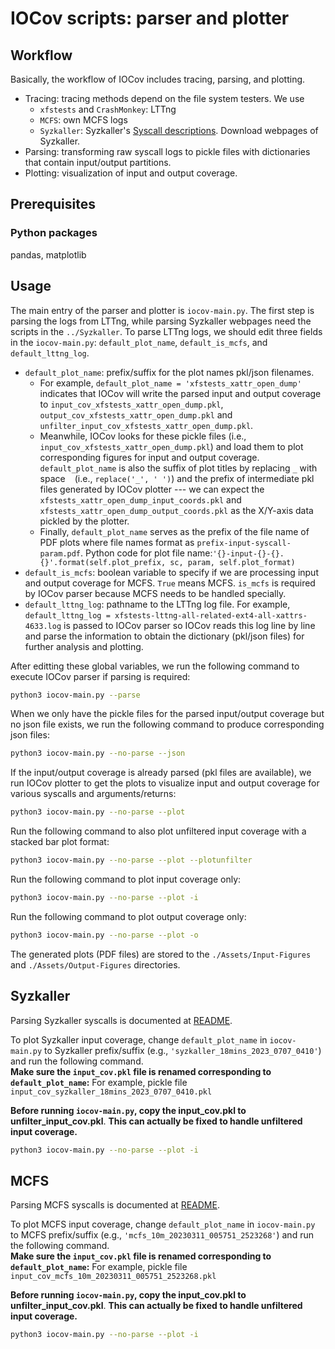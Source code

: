 # IOCov scripts: parser and plotter

## Workflow

Basically, the workflow of IOCov includes tracing, parsing, and plotting.

- Tracing: tracing methods depend on the file system testers.  We use 
    - `xfstests` and `CrashMonkey`: LTTng
    - `MCFS`: own MCFS logs 
    - `Syzkaller`: Syzkaller's [Syscall descriptions](https://github.com/google/syzkaller/blob/master/docs/syscall_descriptions.md). Download webpages of Syzkaller.
- Parsing: transforming raw syscall logs to pickle files with dictionaries that contain input/output partitions.
- Plotting: visualization of input and output coverage. 

## Prerequisites

### Python packages

pandas, matplotlib

## Usage

The main entry of the parser and plotter is `iocov-main.py`.  The 
first step is parsing the logs from LTTng, while parsing Syzkaller
webpages need the scripts in the `../Syzkaller`.  To parse LTTng logs,
we should edit three fields in the `iocov-main.py`: `default_plot_name`,
`default_is_mcfs`, and `default_lttng_log`.

- `default_plot_name`: prefix/suffix for the plot names pkl/json filenames.  
    - For example, `default_plot_name = 'xfstests_xattr_open_dump'` indicates that 
      IOCov will write the parsed input and output coverage to `input_cov_xfstests_xattr_open_dump.pkl`,
      `output_cov_xfstests_xattr_open_dump.pkl` and `unfilter_input_cov_xfstests_xattr_open_dump.pkl`.
    - Meanwhile, IOCov looks for these pickle files (i.e., `input_cov_xfstests_xattr_open_dump.pkl`)
      and load them to plot corresponding figures for input and output coverage.
      `default_plot_name` is also the suffix of plot titles by replacing `_`
      with space ` ` (i.e., `replace('_', ' ')`) and the prefix of intermediate 
      pkl files generated by IOCov plotter --- we can expect the  `xfstests_xattr_open_dump_input_coords.pkl`
      and `xfstests_xattr_open_dump_output_coords.pkl` as the X/Y-axis data pickled 
      by the plotter.  
    - Finally, `default_plot_name` serves as the prefix of 
      the file name of PDF plots where file names format as `prefix-input-syscall-param.pdf`. 
      Python code for plot file name:`'{}-input-{}-{}.{}'.format(self.plot_prefix, sc, param, self.plot_format)`
- `default_is_mcfs`: boolean variable to specify if we are processing 
  input and output coverage for MCFS.  `True` means MCFS.  `is_mcfs` 
  is required by IOCov parser because MCFS needs to be handled specially.
- `default_lttng_log`: pathname to the LTTng log file.  For example,
  `default_lttng_log = xfstests-lttng-all-related-ext4-all-xattrs-4633.log`
  is passed to IOCov parser so IOCov reads this log line by line and 
  parse the information to obtain the dictionary (pkl/json files) for 
  further analysis and plotting. 

After editting these global variables, we run the following command to execute 
IOCov parser if parsing is required:

```bash
python3 iocov-main.py --parse
```

When we only have the pickle files for the parsed input/output coverage
but no json file exists, 
we run the following command to produce corresponding json files:

```bash
python3 iocov-main.py --no-parse --json
```

If the input/output coverage is already parsed (pkl files are available),
we run IOCov plotter to get the plots to visualize input and output coverage 
for various syscalls and arguments/returns:

```bash
python3 iocov-main.py --no-parse --plot
```

Run the following command to also plot unfiltered input coverage with a 
stacked bar plot format:

```bash
python3 iocov-main.py --no-parse --plot --plotunfilter
```

Run the following command to plot input coverage only:

```bash
python3 iocov-main.py --no-parse --plot -i
```

Run the following command to plot output coverage only:

```bash
python3 iocov-main.py --no-parse --plot -o
```

The generated plots (PDF files) are stored to the `./Assets/Input-Figures`
and `./Assets/Output-Figures` directories.

## Syzkaller

Parsing Syzkaller syscalls is documented at [README](../Syzkaller/README.md).

To plot Syzkaller input coverage, change `default_plot_name` in `iocov-main.py` to Syzkaller
prefix/suffix (e.g., `'syzkaller_18mins_2023_0707_0410'`) and run the following 
command.  
**Make sure the `input_cov.pkl` file is renamed corresponding to `default_plot_name`:**
For example, pickle file `input_cov_syzkaller_18mins_2023_0707_0410.pkl`

**Before running `iocov-main.py`, copy the input_cov.pkl to unfilter_input_cov.pkl**.
**This can actually be fixed to handle unfiltered input coverage.**

```bash
python3 iocov-main.py --no-parse --plot -i
```

## MCFS

Parsing MCFS syscalls is documented at [README](../MCFS/README.md).

To plot MCFS input coverage, change `default_plot_name` in `iocov-main.py` to MCFS 
prefix/suffix (e.g., `'mcfs_10m_20230311_005751_2523268'`) and run the following 
command.  
**Make sure the `input_cov.pkl` file is renamed corresponding to `default_plot_name`:**
For example, pickle file `input_cov_mcfs_10m_20230311_005751_2523268.pkl`

**Before running `iocov-main.py`, copy the input_cov.pkl to unfilter_input_cov.pkl**.
**This can actually be fixed to handle unfiltered input coverage.**

```bash
python3 iocov-main.py --no-parse --plot -i
```
